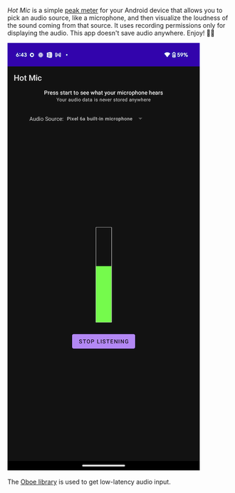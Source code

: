 *Hot Mic* is a simple [peak meter](https://en.wikipedia.org/wiki/Peak_meter) for
your Android device that allows you to pick an audio source, like a microphone,
and then visualize the loudness of the sound coming from that source. It uses
recording permissions only for displaying the audio. This app doesn't save audio
anywhere. Enjoy! 🎤🎉

![App Screenshot](docs/img/HotMic.png)

The [Oboe library](https://github.com/google/oboe) is used to get low-latency
audio input.
